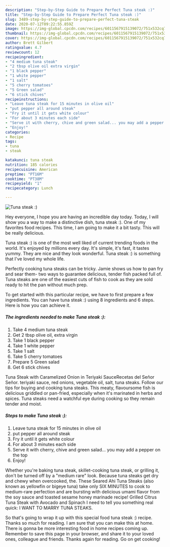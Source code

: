```yaml
---
description: "Step-by-Step Guide to Prepare Perfect Tuna steak :)"
title: "Step-by-Step Guide to Prepare Perfect Tuna steak :)"
slug: 3489-step-by-step-guide-to-prepare-perfect-tuna-steak
date: 2020-07-12T09:22:55.859Z
image: https://img-global.cpcdn.com/recipes/6011567915139072/751x532cq70/tuna-steak-recipe-main-photo.jpg
thumbnail: https://img-global.cpcdn.com/recipes/6011567915139072/751x532cq70/tuna-steak-recipe-main-photo.jpg
cover: https://img-global.cpcdn.com/recipes/6011567915139072/751x532cq70/tuna-steak-recipe-main-photo.jpg
author: Brett Gilbert
ratingvalue: 4.7
reviewcount: 12
recipeingredient:
- "4 medium tuna steak"
- "2 tbsp olive oil extra virgin"
- "1 black pepper"
- "1 white pepper"
- "1 salt"
- "5 cherry tomatoes"
- "5 Green salad"
- "6 stick chives"
recipeinstructions:
- "Leave tuna steak for 15 minutes in olive oil"
- "put pepper all around steak"
- "Fry it until it gets white colour"
- "For about 3 minutes each side"
- "Serve it with cherry, chive and green salad... you may add a pepper on the top"
- "Enjoy!"
categories:
- Recipe
tags:
- tuna
- steak

katakunci: tuna steak 
nutrition: 185 calories
recipecuisine: American
preptime: "PT16M"
cooktime: "PT38M"
recipeyield: "1"
recipecategory: Lunch

---
```



![Tuna steak :)](https://img-global.cpcdn.com/recipes/6011567915139072/751x532cq70/tuna-steak-recipe-main-photo.jpg)

Hey everyone, I hope you are having an incredible day today. Today, I will show you a way to make a distinctive dish, tuna steak :). One of my favorites food recipes. This time, I am going to make it a bit tasty. This will be really delicious.

Tuna steak :) is one of the most well liked of current trending foods in the world. It's enjoyed by millions every day. It's simple, it's fast, it tastes yummy. They are nice and they look wonderful. Tuna steak :) is something that I've loved my whole life.

Perfectly cooking tuna steaks can be tricky. Jamie shows us how to pan fry and sear them- two ways to guarantee delicious, tender fish packed full of. Tuna steaks are one of the easiest cuts of fish to cook as they are sold ready to hit the pan without much prep.


To get started with this particular recipe, we have to first prepare a few ingredients. You can have tuna steak :) using 8 ingredients and 6 steps. Here is how you can achieve it.

<!--inarticleads1-->

##### The ingredients needed to make Tuna steak :):

1. Take 4 medium tuna steak
1. Get 2 tbsp olive oil, extra virgin
1. Take 1 black pepper
1. Take 1 white pepper
1. Take 1 salt
1. Take 5 cherry tomatoes
1. Prepare 5 Green salad
1. Get 6 stick chives


Tuna Steak with Caramelized Onion in Teriyaki SauceRecetas del Señor Señor. teriyaki sauce, red onions, vegetable oil, salt, tuna steaks. Follow our tips for buying and cooking tuna steaks. This meaty, flavoursome fish is delicious griddled or pan-fried, especially when it&#39;s marinated in herbs and spices. Tuna steaks need a watchful eye during cooking so they remain tender and moist. 

<!--inarticleads2-->

##### Steps to make Tuna steak :):

1. Leave tuna steak for 15 minutes in olive oil
1. put pepper all around steak
1. Fry it until it gets white colour
1. For about 3 minutes each side
1. Serve it with cherry, chive and green salad... you may add a pepper on the top
1. Enjoy!


Whether you&#39;re baking tuna steak, skillet-cooking tuna steak, or grilling it, don&#39;t be turned off by a &#34;medium rare&#34; look. Because tuna steaks get dry and chewy when overcooked, the. These Seared Ahi Tuna Steaks (also known as yellowfin or bigeye tuna) take only SIX MINUTES to cook to medium-rare perfection and are bursting with delicious umami flavor from the soy sauce and toasted sesame honey marinade recipe! Grilled Citrus Tuna Steak with Avocado and Spinach I need to tell you something real quick: I WANT TO MARRY TUNA STEAKS. 

So that's going to wrap it up with this special food tuna steak :) recipe. Thanks so much for reading. I am sure that you can make this at home. There is gonna be more interesting food in home recipes coming up. Remember to save this page in your browser, and share it to your loved ones, colleague and friends. Thanks again for reading. Go on get cooking!
